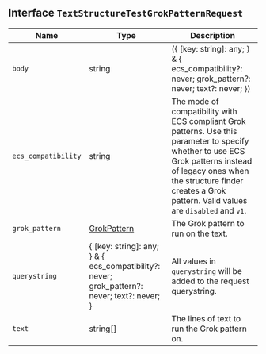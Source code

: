 ## Interface `TextStructureTestGrokPatternRequest`

| Name | Type | Description |
| - | - | - |
| `body` | string | ({ [key: string]: any; } & { ecs_compatibility?: never; grok_pattern?: never; text?: never; }) | All values in `body` will be added to the request body. |
| `ecs_compatibility` | string | The mode of compatibility with ECS compliant Grok patterns. Use this parameter to specify whether to use ECS Grok patterns instead of legacy ones when the structure finder creates a Grok pattern. Valid values are `disabled` and `v1`. |
| `grok_pattern` | [GrokPattern](./GrokPattern.md) | The Grok pattern to run on the text. |
| `querystring` | { [key: string]: any; } & { ecs_compatibility?: never; grok_pattern?: never; text?: never; } | All values in `querystring` will be added to the request querystring. |
| `text` | string[] | The lines of text to run the Grok pattern on. |
